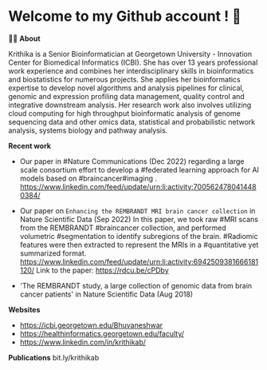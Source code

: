 # Welcome to my Github account !  👋

🙋‍♀️ **About**

Krithika is a Senior Bioinformatician at Georgetown University - Innovation Center for Biomedical Informatics (ICBI). She has over 13 years professional work experience and combines her interdisciplinary skills in bioinformatics and biostatistics for numerous projects. She applies her bioinformatics expertise to develop novel algorithms and analysis pipelines for clinical, genomic and expression profiling data management, quality control and integrative downstream analysis. Her research work also involves utilizing cloud computing for high throughput bioinformatic analysis of genome sequencing data and other omics data, statistical and probabilistic network analysis, systems biology and pathway analysis. 

**Recent work**
* Our paper in #Nature Communications (Dec 2022) regarding a large scale consortium effort to develop a #federated learning approach for AI models based on #braincancer#imaging .
https://www.linkedin.com/feed/update/urn:li:activity:7005624780414480384/

* Our paper on `Enhancing the REMBRANDT MRI brain cancer collection` in Nature Scientific Data (Sep 2022)
In this paper, we took raw #MRI scans from the REMBRANDT #braincancer collection, and performed volumetric #segmentation to identify subregions of the brain. #Radiomic features were then extracted to represent the MRIs in a #quantitative yet summarized format. 
https://www.linkedin.com/feed/update/urn:li:activity:6942509381666181120/
Link to the paper: https://rdcu.be/cPDby

* 'The REMBRANDT study, a large collection of genomic data from brain cancer patients' in Nature Scientific Data (Aug 2018)

**Websites**
* https://icbi.georgetown.edu/Bhuvaneshwar
* https://healthinformatics.georgetown.edu/faculty/
* https://www.linkedin.com/in/krithikab/

**Publications**
bit.ly/krithikab
